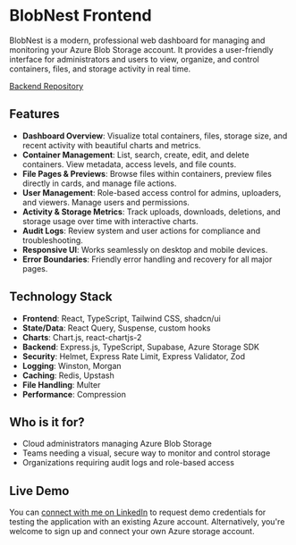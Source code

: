 # BlobNest Frontend

BlobNest is a modern, professional web dashboard for managing and monitoring your Azure Blob Storage account. It provides a user-friendly interface for administrators and users to view, organize, and control containers, files, and storage activity in real time.

[Backend Repository](https://github.com/elkhayate/blobnest-backend)

## Features

- **Dashboard Overview**: Visualize total containers, files, storage size, and recent activity with beautiful charts and metrics.
- **Container Management**: List, search, create, edit, and delete containers. View metadata, access levels, and file counts.
- **File Pages & Previews**: Browse files within containers, preview files directly in cards, and manage file actions.
- **User Management**: Role-based access control for admins, uploaders, and viewers. Manage users and permissions.
- **Activity & Storage Metrics**: Track uploads, downloads, deletions, and storage usage over time with interactive charts.
- **Audit Logs**: Review system and user actions for compliance and troubleshooting.
- **Responsive UI**: Works seamlessly on desktop and mobile devices.
- **Error Boundaries**: Friendly error handling and recovery for all major pages.

## Technology Stack
- **Frontend**: React, TypeScript, Tailwind CSS, shadcn/ui
- **State/Data**: React Query, Suspense, custom hooks
- **Charts**: Chart.js, react-chartjs-2
- **Backend**: Express.js, TypeScript, Supabase, Azure Storage SDK
- **Security**: Helmet, Express Rate Limit, Express Validator, Zod
- **Logging**: Winston, Morgan
- **Caching**: Redis, Upstash
- **File Handling**: Multer
- **Performance**: Compression

## Who is it for?
- Cloud administrators managing Azure Blob Storage
- Teams needing a visual, secure way to monitor and control storage
- Organizations requiring audit logs and role-based access

## Live Demo

You can [connect with me on LinkedIn](https://www.linkedin.com/in/mohamed-el-khayate-4535a91b6/) to request demo credentials for testing the application with an existing Azure account. Alternatively, you're welcome to sign up and connect your own Azure storage account.